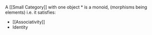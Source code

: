 A [[Small Category]] with one object $*$ is a monoid, (morphisms being elements)
i.e. it satisfies:
- [[Associativity]]
- Identity
